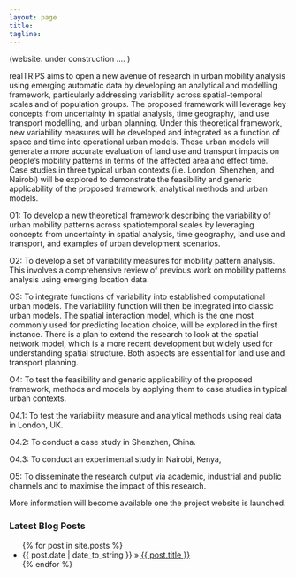 ```yaml
---
layout: page
title: 
tagline:
---
```


(website. under construction .... )

realTRIPS aims to open a new avenue of research in urban mobility analysis using emerging automatic data by developing an analytical and modelling framework, particularly addressing variability across spatial-temporal scales and of population groups. The proposed framework will leverage key concepts from uncertainty in spatial analysis, time geography, land use transport modelling, and urban planning. Under this theoretical framework, new variability measures will be developed and integrated as a function of space and time into operational urban models. These urban models will generate a more accurate evaluation of land use and transport impacts on people’s mobility patterns in terms of the affected area and effect time. Case studies in three typical urban contexts (i.e. London, Shenzhen, and Nairobi) will be explored to demonstrate the feasibility and generic applicability of the proposed framework, analytical methods and urban models.

O1: To develop a new theoretical framework describing the variability of urban mobility patterns across spatiotemporal scales by leveraging concepts from uncertainty in spatial analysis, time geography, land use and transport, and examples of urban development scenarios.

O2: To develop a set of variability measures for mobility pattern analysis. This involves a comprehensive review of previous work on mobility patterns analysis using emerging location data.

O3: To integrate functions of variability into established computational urban models. The variability function will then be integrated into classic urban models. The spatial interaction model, which is the one most commonly used for predicting location choice, will be explored in the first instance. There is a plan to extend the research to look at the spatial network model, which is a more recent development but widely used for understanding spatial structure. Both aspects are essential for land use and transport planning.

O4: To test the feasibility and generic applicability of the proposed framework, methods and models by applying them to case studies in typical urban contexts.

O4.1: To test the variability measure and analytical methods using real data in London, UK.

O4.2: To conduct a case study in Shenzhen, China.

O4.3: To conduct an experimental study in Nairobi, Kenya,

O5: To disseminate the research output via academic, industrial and public channels and to maximise the impact of this research.

More information will become available one the project website is launched.



### Latest Blog Posts

<ul class="posts">
  {% for post in site.posts %}
    <li><span>{{ post.date | date_to_string }}</span> &raquo; <a href="{{ site.baseurl }}{{ post.url }}">{{ post.title }}</a></li>
  {% endfor %}
</ul>
